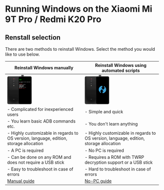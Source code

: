 # Running Windows on the Xiaomi Mi 9T Pro / Redmi K20 Pro

## Renstall selection
There are two methods to reinstall Windows. Select the method you would like to use below.

| **Reinstall Windows manually** | **Reinstall Windows using automated scripts** 
|------------------------------------------------------------------------------------------------------------------------|-------------------------------------------------------------------------------------------------------------------
| <a href="reinstall.md"><img src="https://github.com/new-WoA-Raphael/woa-raphael/blob/main/guide/zmanual.png" width="80"></a> | <a href="nopcreinstall.md"><img src="https://github.com/new-WoA-Raphael/woa-raphael/blob/main/guide/znopc.png" width="80"></a>
| - Complicated for inexperienced users | - Simple and quick
| - You learn basic ADB commands etc. | - You don't learn anything
| - Highly customizable in regards to OS version, language, edition, storage allocation | - Highly customizable in regards to OS version, language, edition, storage allocation
| - A PC is required | - No PC is required
| - Can be done on any ROM and does not require a USB stick | - Requires a ROM with TWRP decryption support or a USB stick
| - Easy to troubleshoot in case of errors | - Hard to troubleshoot in case of errors
| [Manual guide](reinstall.md) | [No-PC guide](nopcreinstall.md)














